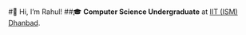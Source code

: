 #👋 Hi, I’m Rahul!
##🎓 **Computer Science Undergraduate** at [IIT (ISM) Dhanbad](https://www.iitism.ac.in/).


<!---
crypticsaiyan/crypticsaiyan is a ✨ special ✨ repository because its `README.md` (this file) appears on your GitHub profile.
You can click the Preview link to take a look at your changes.
--->
